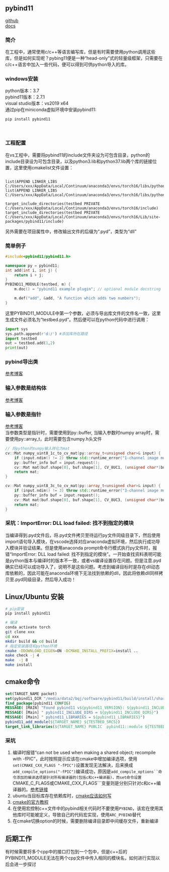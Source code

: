 ## pybind11
[github](https://github.com/pybind/pybind11)  
[docs](https://pybind11.readthedocs.io/en/stable/basics.html)

### 简介
在工程中，通常使用c/c++等语言编写库，但是有时需要使用python调用这些库，但是如何实现呢？pybing11便是一种“head-only”式的轻量级框架，只需要在c/c++语言中加入一些代码，便可以得到可供python导入的库。

### windows安装
python版本：3.7  
pybind11版本：2.7.1  
visual studio版本：vs2019 x64  
通过pip在miniconda虚拟环境中安装pybind11:
```bat
pip install pybind11
```

&nbsp;
### 工程配置
在vs工程中，需要将pybind11的include文件夹设为可包含目录，python的include目录设为可包含目录，以及python3.lib和python37.lib两个库的链接位置，这里使用cmakelist文件设置：
```shell

list(APPEND LINKER_LIBS C:/Users/xxx/AppData/Local/Continuum/anaconda3/envs/torch16/libs/python3.lib)
list(APPEND LINKER_LIBS C:/Users/xxx/AppData/Local/Continuum/anaconda3/envs/torch16/libs/python37.lib)

target_include_directories(testbed PRIVATE C:/Users/xxx/AppData/Local/Continuum/anaconda3/envs/torch16/include)
target_include_directories(testbed PRIVATE C:/Users/xxx/AppData/Local/Continuum/anaconda3/envs/torch16/Lib/site-packages/pybind11/include)

```
另外需要在项目属性中，修改输出文件的后缀为“.pyd”，类型为“dll”

### 简单例子
```cpp
#include<pybind11/pybind11.h>

namespace py = pybind11;
int add(int i, int j) {
	return i + j;
}
PYBIND11_MODULE(testbed, m) {
	m.doc() = "pybind11 example plugin"; // optional module docstring

	m.def("add", &add, "A function which adds two numbers");
}
```
这里PYBIND11_MODULE中第一个参数，必须与导出库文件的文件名一致，这里生成文件必须名为“testbed.pyd”。然后便可以在python代码中进行调用：
```python
import sys
sys.path.append(r'd:/') #添加库所在路径
import testbed
out = testbed.add(1,2)
print(out)
```

### pybind导出类
[参考博客](https://blog.csdn.net/weixin_41045354/article/details/109159065)

### 输入参数是结构体
[参考博客](https://www.jb51.net/article/181254.htm)

### 输入参数是指针
[参考博客](https://blog.csdn.net/tcy23456/article/details/117659776)  
当参数类型是指针时，需要使用到py::buffer, 当输入参数时numpy array时，需要使用py::array_t<T>，此时需要包含numpy.h头文件  
```c++
// 将python的numpy输入转化为mat
cv::Mat numpy_uint8_1c_to_cv_mat(py::array_t<unsigned char>& input) {
	if (input.ndim() != 2) throw std::runtime_error("1-channel image must be 2 dims ");
	py::buffer_info buf = input.request();
	cv::Mat mat(buf.shape[0], buf.shape[1], CV_8UC1, (unsigned char*)buf.ptr);
	return mat;
}

cv::Mat numpy_uint8_3c_to_cv_mat(py::array_t<unsigned char>& input) {
	if (input.ndim() != 3) throw std::runtime_error("3-channel image must be 3 dims ");
	py::buffer_info buf = input.request();
	cv::Mat mat(buf.shape[0], buf.shape[1], CV_8UC3, (unsigned char*)buf.ptr);
	return mat;
}
```

### 采坑：ImportError: DLL load failed: 找不到指定的模块
当编译得到.pyd文件后，将.pyd文件拷贝至待运行py文件同级目录下，然后使用import语句导入模块，在vscode选择对应anaconda虚拟环境，然后执行成功导入模块并验证结果。但是使用anaconda prompt命令行模式执行py文件时，报错“ImportError: DLL load failed: 找不到指定的模块”。一开始查找资料表明可能是python版本与编译时的版本不一致，或者vs编译设置存在问题。但是注意.pyd确实已经可以成功导入了，说明不是这些问题。考虑到编译目标时是存在dll动态库依赖的，因此可能在anaconda环境下无法找到依赖的dll，因此将依赖dll同样拷贝至.pyd同级目录，然后导入成功！


## Linux/Ubuntu 安装
```bash
# pip安装
pip install pybind11
```
```bash
# 编译
conda activate torch
git clone xxx
cd xxx
mkdir build && cd build
# 指定安装路径和python环境
cmake -DDOWNLOAD_EIGEN=ON -DCMAKE_INSTALL_PREFIX=install ..
make check -j 4
make  -j 8
make install
```

## cmake命令
```cmake
set(TARGET_NAME packet)
set(pybind11_DIR "/media/data2/bqj/software/pybind11/build/install/share/cmake/pybind11" CACHE PATH "pybind11 DIR")
find_package(pybind11 CONFIG)
MESSAGE( [MAIN] "Found pybind11 v${pybind11_VERSION}: ${pybind11_INCLUDE_DIRS}")
MESSAGE( [Main] " pybind11_INCLUDE_DIRS = ${pybind11_INCLUDE_DIRS}")
MESSAGE( [Main] " pybind11_LIBRARIES = ${pybind11_LIBRARIES}")
pybind11_add_module(${TARGET_NAME} ${TESTBED_SRCS})
target_link_libraries(${TARGET_NAME} PUBLIC  pybind11::module ${TESTBED_LINKER_LIBS} ${pybind11_LIBRARIES}  facial_action_recognition)
```


### 采坑
1. 编译时报错“can not be used when making a shared object; recompile with -fPIC”，此时按照提示应该在cmake中增加编译选项，使用```set(CMAKE_CXX_FLAGS "-fPIC")```设置发现无法解决，后来换成```add_compile_options("-fPIC")```编译成功，原因是```add_compile_options``命令添加的编译选项是针对所有编译器的(包括c和c++编译器)，而set命令设置```CMAKE_C_FLAGS或CMAKE_CXX_FLAGS```变量则是分别只针对c和c++编译器的。[参考链接](https://blog.csdn.net/10km/article/details/51731959)
2. ubuntu当目标库存在依赖库时，[cmake应该如何写](https://github.com/pybind/pybind11/issues/1527)
3. [cmake的官方教程](https://pybind11.readthedocs.io/en/stable/cmake/index.html)
4. 在使用宏控制c++文件中的pybind相关代码时不要使用`PYBIND`，该宏在使用其他库时可能被定义，导致自己的代码宏实现，使用`ARC_PYBIND`替代
5. 在cmake切换option的时候，需要删除编译目录即中间缓存文件，重新编译

## 后期工作
有时候需要将多个cpp中的接口打包到一个包中，但是c++后的PYBIND11_MODULE无法在两个cpp文件中传入相同的模块名，如何进行实现以后会进一步探讨




